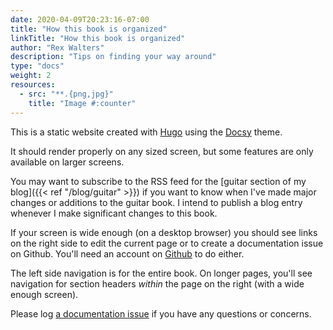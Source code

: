 ```yaml
---
date: 2020-04-09T20:23:16-07:00
title: "How this book is organized"
linkTitle: "How this book is organized"
author: "Rex Walters"
description: "Tips on finding your way around"
type: "docs"
weight: 2
resources:
  - src: "**.{png,jpg}"
    title: "Image #:counter"
---
```


This is a static website created with [Hugo](https://gohugo.io) using the [Docsy](https://docsy.dev) theme.

It should render properly on any sized screen, but some features are only available on larger screens.

You may want to subscribe to the RSS feed for the [guitar section of my blog]({{< ref "/blog/guitar" >}}) if you want to know when I've made major changes or additions to the guitar book. I intend to publish a blog entry whenever I make significant changes to this book.

If your screen is wide enough (on a desktop browser) you should see links on the right side to edit the current page or to create a documentation issue on Github. You'll need an account on [Github](https://github.com) to do either.

The left side navigation is for the entire book. On longer pages, you'll see navigation for section headers *within* the page on the right (with a wide enough screen).

Please log [a documentation issue](https://github.com/wrex/rexs.tips/issues/new?title=General%20query) if you have any questions or concerns.
